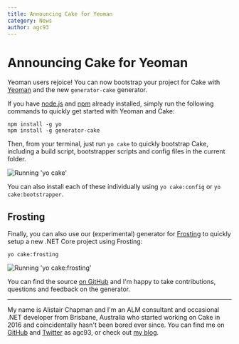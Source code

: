 ```yaml
---
title: Announcing Cake for Yeoman
category: News
author: agc93
---
```


# Announcing Cake for Yeoman

Yeoman users rejoice! You can now bootstrap your project for Cake with [Yeoman](http://yeoman.io) and the new `generator-cake` generator.

<!--excerpt-->

If you have [node.js](https://nodejs.org/) and [npm](https://www.npmjs.com/) already installed, simply run the following commands to quickly get started with Yeoman and Cake:

```
npm install -g yo
npm install -g generator-cake
```

Then, from your terminal, just run `yo cake` to quickly bootstrap Cake, including a build script, bootstrapper scripts and config files in the current folder.

![Running 'yo cake'](https://raw.githubusercontent.com/cake-build/website/master/src/Cake.Web/App_Data/images/cake-for-yeoman/yo-cake.gif)

You can also install each of these individually using `yo cake:config` or `yo cake:bootstrapper`.

## Frosting

Finally, you can also use our (experimental) generator for [Frosting](https://github.com/cake-build/frosting) to quickly setup a new .NET Core project using Frosting:

```
yo cake:frosting
```

![Running 'yo cake:frosting'](https://raw.githubusercontent.com/cake-build/website/master/src/Cake.Web/App_Data/images/cake-for-yeoman/yo-frosting.gif)

You can find the source [on GitHub](https://github.com/agc93/generator-cake) and I'm happy to take contributions, questions and feedback on the generator.

---

My name is Alistair Chapman and I'm an ALM consultant and occasional .NET developer from Brisbane, Australia who started working on Cake in 2016 and coincidentally hasn't been bored ever since. You can find me on [GitHub](https://github.com/agc93) and [Twitter](https://twitter.com/agc93) as agc93, or check out [my blog](http://blog.agchapman.com).